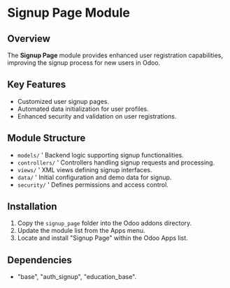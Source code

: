 # Signup Page Module

## Overview
The **Signup Page** module provides enhanced user registration capabilities, improving the signup process for new users in Odoo.

## Key Features
- Customized user signup pages.
- Automated data initialization for user profiles.
- Enhanced security and validation on user registrations.

## Module Structure
- `models/` \' Backend logic supporting signup functionalities.
- `controllers/` \' Controllers handling signup requests and processing.
- `views/` \' XML views defining signup interfaces.
- `data/` \' Initial configuration and demo data for signup.
- `security/` \' Defines permissions and access control.

## Installation
1. Copy the `signup_page` folder into the Odoo addons directory.
2. Update the module list from the Apps menu.
3. Locate and install "Signup Page" within the Odoo Apps list.

## Dependencies
- "base", "auth_signup", "education_base".
